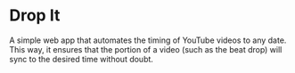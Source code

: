 # Drop It

A simple web app that automates the timing of YouTube videos to any date.
This way, it ensures that the portion of a video (such as the beat drop) will sync to the desired time without doubt.
